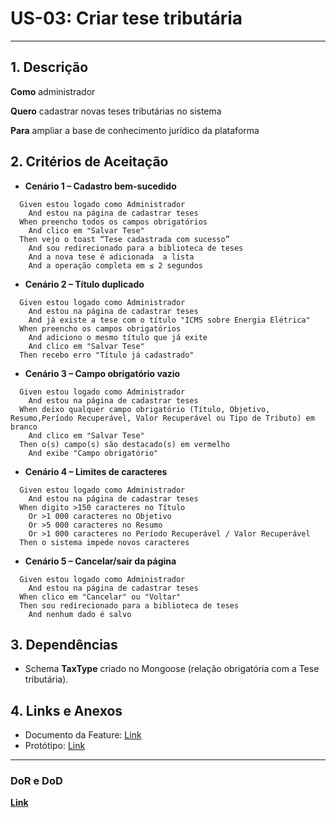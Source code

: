 # US-03: Criar tese tributária

---

## 1. Descrição

**Como** administrador

**Quero** cadastrar novas teses tributárias no sistema

**Para** ampliar a base de conhecimento jurídico da plataforma

## 2. Critérios de Aceitação

- **Cenário 1 – Cadastro bem-sucedido**

```gherkin
  Given estou logado como Administrador
    And estou na página de cadastrar teses
  When preencho todos os campos obrigatórios
    And clico em "Salvar Tese"
  Then vejo o toast “Tese cadastrada com sucesso”
    And sou redirecionado para a biblioteca de teses
    And a nova tese é adicionada  a lista
    And a operação completa em ≤ 2 segundos
```

- **Cenário 2 – Título duplicado**

```
  Given estou logado como Administrador
    And estou na página de cadastrar teses
    And já existe a tese com o título "ICMS sobre Energia Elétrica"
  When preencho os campos obrigatórios
    And adiciono o mesmo título que já exite
    And clico em "Salvar Tese"
  Then recebo erro "Título já cadastrado"
```

- **Cenário 3 – Campo obrigatório vazio**

```
  Given estou logado como Administrador
    And estou na página de cadastrar teses
  When deixo qualquer campo obrigatório (Título, Objetivo, Resumo,Período Recuperável, Valor Recuperável ou Tipo de Tributo) em branco
    And clico em "Salvar Tese"
  Then o(s) campo(s) são destacado(s) em vermelho
    And exibe "Campo obrigatório"
```

- **Cenário 4 – Limites de caracteres**

```
  Given estou logado como Administrador
    And estou na página de cadastrar teses
  When digito >150 caracteres no Título
    Or >1 000 caracteres no Objetivo
    Or >5 000 caracteres no Resumo
    Or >1 000 caracteres no Período Recuperável / Valor Recuperável
  Then o sistema impede novos caracteres
```

- **Cenário 5 – Cancelar/sair da página**

```
  Given estou logado como Administrador
    And estou na página de cadastrar teses
  When clico em "Cancelar" ou "Voltar"
  Then sou redirecionado para a biblioteca de teses
    And nenhum dado é salvo
```

## 3. Dependências

- Schema **TaxType** criado no Mongoose (relação obrigatória com a Tese tributária).

## 4. Links e Anexos

- Documento da Feature: [Link](gerenciar-teses-tributarias.md)
- Protótipo: [Link]()

---

### DoR e DoD

**[Link](../../visao-produto/dor-dod.md)**

